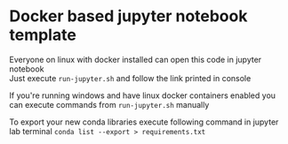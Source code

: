 # Docker based jupyter notebook template

Everyone on linux with docker installed can open this code in jupyter notebook  
Just execute `run-jupyter.sh` and follow the link printed in console

If you're running windows and have linux docker containers enabled you can execute commands from `run-jupyter.sh` manually

To export your new conda libraries execute following command in jupyter lab terminal
`conda list --export > requirements.txt`
